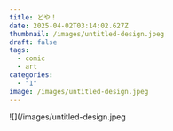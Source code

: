 ```yaml
---
title: どや！
date: 2025-04-02T03:14:02.627Z
thumbnail: /images/untitled-design.jpeg
draft: false
tags:
  - comic
  - art
categories:
  - "1"
image: /images/untitled-design.jpeg
---
```

![](/images/untitled-design.jpeg